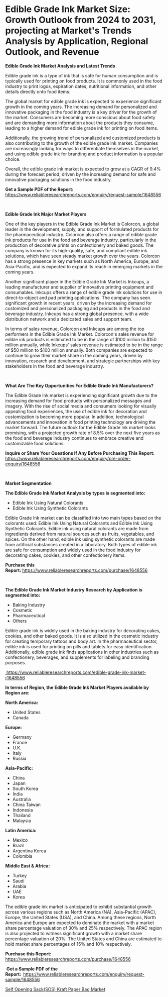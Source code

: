 <p><h1>Edible Grade Ink Market Size: Growth Outlook from 2024 to 2031, projecting at Market's Trends Analysis by Application, Regional Outlook, and Revenue</h1></p><p><strong>Edible Grade Ink Market Analysis and Latest Trends</strong></p>
<p><p>Edible grade ink is a type of ink that is safe for human consumption and is typically used for printing on food products. It is commonly used in the food industry to print logos, expiration dates, nutritional information, and other details directly onto food items.</p><p>The global market for edible grade ink is expected to experience significant growth in the coming years. The increasing demand for personalized and innovative packaging in the food industry is a key driver for the growth of the market. Consumers are becoming more conscious about food safety and are demanding more information about the products they consume, leading to a higher demand for edible grade ink for printing on food items.</p><p>Additionally, the growing trend of personalized and customized products is also contributing to the growth of the edible grade ink market. Companies are increasingly looking for ways to differentiate themselves in the market, and using edible grade ink for branding and product information is a popular choice.</p><p>Overall, the edible grade ink market is expected to grow at a CAGR of 9.4% during the forecast period, driven by the increasing demand for safe and innovative packaging solutions in the food industry.</p></p>
<p><strong>Get a Sample PDF of the Report:&nbsp;</strong> <a href="https://www.reliableresearchreports.com/enquiry/request-sample/1648556">https://www.reliableresearchreports.com/enquiry/request-sample/1648556</a></p>
<p>&nbsp;</p>
<p><strong>Edible Grade Ink Major Market Players</strong></p>
<p><p>One of the key players in the Edible Grade Ink Market is Colorcon, a global leader in the development, supply, and support of formulated products for the pharmaceutical industry. Colorcon also offers a range of edible grade ink products for use in the food and beverage industry, particularly in the production of decorative prints on confectionery and baked goods. The company is known for its high-quality, safe, and compliant edible ink solutions, which have seen steady market growth over the years. Colorcon has a strong presence in key markets such as North America, Europe, and Asia-Pacific, and is expected to expand its reach in emerging markets in the coming years.</p><p>Another significant player in the Edible Grade Ink Market is Inkcups, a leading manufacturer and supplier of innovative printing equipment and consumables. Inkcups offers a range of edible grade ink solutions for use in direct-to-object and pad printing applications. The company has seen significant growth in recent years, driven by the increasing demand for customized and personalized packaging and products in the food and beverage industry. Inkcups has a strong global presence, with a wide distribution network and a dedicated sales and support team.</p><p>In terms of sales revenue, Colorcon and Inkcups are among the top performers in the Edible Grade Ink Market. Colorcon's sales revenue for edible ink products is estimated to be in the range of $100 million to $150 million annually, while Inkcups' sales revenue is estimated to be in the range of $50 million to $100 million annually. Both companies are expected to continue to grow their market share in the coming years, driven by innovation, research and development, and strategic partnerships with key stakeholders in the food and beverage industry.</p></p>
<p>&nbsp;</p>
<p><strong>What Are The Key Opportunities For Edible Grade Ink Manufacturers?</strong></p>
<p><p>The Edible Grade Ink market is experiencing significant growth due to the increasing demand for food products with personalized messages and imagery. With the rise of social media and consumers looking for visually appealing food experiences, the use of edible ink for decoration and customization is becoming more popular. In addition, technological advancements and innovation in food printing technology are driving the market forward. The future outlook for the Edible Grade Ink market looks promising, with a projected growth rate of 8.5% over the next five years as the food and beverage industry continues to embrace creative and customizable food solutions.</p></p>
<p><strong>Inquire or Share Your Questions If Any Before Purchasing This Report:</strong> <a href="https://www.reliableresearchreports.com/enquiry/pre-order-enquiry/1648556">https://www.reliableresearchreports.com/enquiry/pre-order-enquiry/1648556</a></p>
<p>&nbsp;</p>
<p><strong>Market Segmentation</strong></p>
<p><strong>The Edible Grade Ink Market Analysis by types is segmented into:</strong></p>
<p><ul><li>Edible Ink Using Natural Colorants</li><li>Edible Ink Using Synthetic Colorants</li></ul></p>
<p><p>Edible Grade Ink market can be classified into two main types based on the colorants used: Edible Ink Using Natural Colorants and Edible Ink Using Synthetic Colorants. Edible ink using natural colorants are made from ingredients derived from natural sources such as fruits, vegetables, and spices. On the other hand, edible ink using synthetic colorants are made from artificial substances created in a laboratory. Both types of edible ink are safe for consumption and widely used in the food industry for decorating cakes, cookies, and other confectionery items.</p></p>
<p><strong>Purchase this Report:&nbsp;</strong><a href="https://www.reliableresearchreports.com/purchase/1648556">https://www.reliableresearchreports.com/purchase/1648556</a></p>
<p>&nbsp;</p>
<p><strong>The Edible Grade Ink Market Industry Research by Application is segmented into:</strong></p>
<p><ul><li>Baking Industry</li><li>Cosmetic</li><li>Pharmaceutical</li><li>Others</li></ul></p>
<p><p>Edible grade ink is widely used in the baking industry for decorating cakes, cookies, and other baked goods. It is also utilized in the cosmetic industry for creating temporary tattoos and body art. In the pharmaceutical sector, edible ink is used for printing on pills and tablets for easy identification. Additionally, edible grade ink finds applications in other industries such as confectionery, beverages, and supplements for labeling and branding purposes.</p></p>
<p><a href="https://www.reliableresearchreports.com/edible-grade-ink-market-r1648556">&nbsp;https://www.reliableresearchreports.com/edible-grade-ink-market-r1648556</a></p>
<p><strong>In terms of Region, the Edible Grade Ink Market Players available by Region are:</strong></p>
<p>
    <p> <strong> North America: </strong>
        <ul>
            <li>United States</li>
            <li>Canada</li>
        </ul>
        </p> 
    <p> <strong> Europe: </strong>
        <ul>
            <li>Germany</li>
            <li>France</li>
            <li>U.K.</li>
            <li>Italy</li>
            <li>Russia</li>
        </ul>
        </p> 
    <p> <strong> Asia-Pacific: </strong>
        <ul>
            <li>China</li>
            <li>Japan</li>
            <li>South Korea</li>
            <li>India</li>
            <li>Australia</li>
            <li>China Taiwan</li>
            <li>Indonesia</li>
            <li>Thailand</li>
            <li>Malaysia</li>
        </ul>
        </p> 
    <p> <strong> Latin America: </strong>
        <ul>
            <li>Mexico</li>
            <li>Brazil</li>
            <li>Argentina Korea</li>
            <li>Colombia</li>
        </ul>
        </p> 
    <p> <strong> Middle East & Africa: </strong>
        <ul>
            <li>Turkey</li>
            <li>Saudi</li>
            <li>Arabia</li>
            <li>UAE</li>
            <li>Korea</li>
        </ul>
    </p>
    </p>
<p><p>The edible grade ink market is anticipated to exhibit substantial growth across various regions such as North America (NA), Asia-Pacific (APAC), Europe, the United States (USA), and China. Among these regions, North America and Europe are expected to dominate the market with a market share percentage valuation of 30% and 25% respectively. The APAC region is also projected to witness significant growth with a market share percentage valuation of 20%. The United States and China are estimated to hold market share percentages of 15% and 10% respectively.</p></p>
<p><strong>Purchase this Report: </strong><a href="https://www.reliableresearchreports.com/purchase/1648556">https://www.reliableresearchreports.com/purchase/1648556</a></p>
<p>&nbsp;<strong>Get a Sample PDF of the Report:&nbsp;&nbsp;</strong><a href="https://www.reliableresearchreports.com/enquiry/request-sample/1648556">https://www.reliableresearchreports.com/enquiry/request-sample/1648556</a></p>
<p><strong></strong></p>
<p><p><a href="https://github.com/nigngrjl95/Market-Research-Report-List-1/blob/main/self-opening-sacksos-kraft-paper-bag-market.md">Self Opening Sack(SOS) Kraft Paper Bag Market</a></p></p>